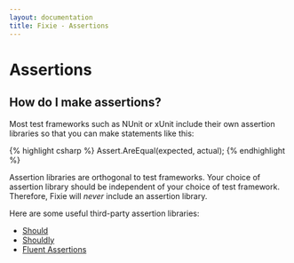 ```yaml
---
layout: documentation
title: Fixie - Assertions
---
```

# Assertions

## How do I make assertions?

Most test frameworks such as NUnit or xUnit include their own assertion libraries so that you can make statements like this:

{% highlight csharp %}
Assert.AreEqual(expected, actual);
{% endhighlight %}

Assertion libraries are orthogonal to test frameworks.  Your choice of assertion library should be independent of your choice of test framework.  Therefore, Fixie will *never* include an assertion library.

Here are some useful third-party assertion libraries:

* [Should](https://nuget.org/packages/Should/)
* [Shouldly](https://nuget.org/packages/Shouldly/)
* [Fluent Assertions](https://www.nuget.org/packages/FluentAssertions)